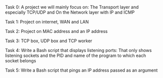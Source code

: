 Task 0: A project we will mainly focus on: The Transport layer and especially TCP/UDP and On the Network layer with IP and ICMP

Task 1: Project on internet, WAN and LAN 

Task 2: Project on MAC address and an IP address

Task 3:  TCP box, UDP box and TCP worker 

Task 4: Write a Bash script that displays listening ports: That only shows listening sockets and the PID and name of the program to which each socket belongs

Task 5: Write a Bash script that pings an IP address passed as an argument
